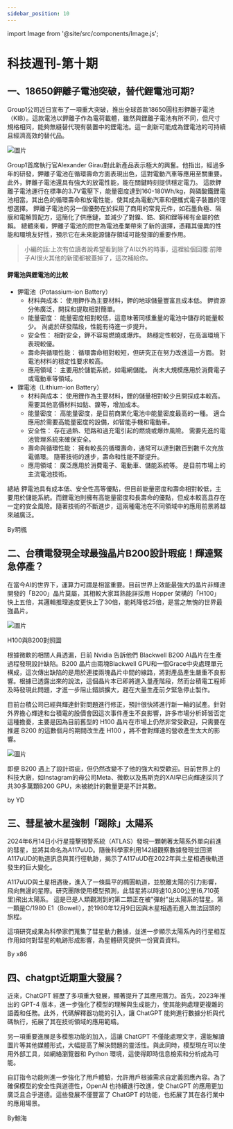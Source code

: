 ```yaml
---
sidebar_position: 10
---
```


import Image from '@site/src/components/Image.js';

# 科技週刊-第十期

## 一、18650鉀離子電池突破，替代鋰電池可期?
Group1公司近日宣布了一項重大突破，推出全球首款18650圓柱形鉀離子電池（KIB）。這款電池以鉀離子作為電荷載體，雖然與鋰離子電池有所不同，但尺寸規格相同，能夠無縫替代現有裝置中的鋰電池。這一創新可能成為鋰電池的可持續且經濟高效的替代品。

<Image path="/technews/10/1.png" alt="圖片" />

Group1首席執行官Alexander Girau對此新產品表示極大的興奮。他指出，經過多年的研發，鉀離子電池在循環壽命方面表現出色，這對電動汽車等應用至關重要。此外，鉀離子電池還具有強大的放電性能，能在關鍵時刻提供穩定電力。
這款鉀離子電池運行在標準的3.7V電壓下，能量密度達到160-180Wh/kg，與磷酸鐵鋰電池相當。其出色的循環壽命和放電性能，使其成為電動汽車和便攜式電子裝置的理想選擇。
鉀離子電池的另一個優勢在於採用了商用的常見元件，如石墨負極、隔膜和電解質配方，這簡化了供應鏈，並減少了對鎳、鈷、銅和鋰等稀有金屬的依賴。
總體來看，鉀離子電池的問世為電池產業帶來了新的選擇，憑藉其優異的性能和環境友好性，預示它在未來能源儲存領域可能發揮的重要作用。

> 小編的話:上次有位讀者說希望看到除了AI以外的時事，這裡給個回覆:前陣子AI很火其他的新聞都被蓋掉了，這次補給你。

#### 鉀電池與鋰電池的比較
- 鉀電池（Potassium-ion Battery）
  - 材料與成本：
  使用鉀作為主要材料，鉀的地球儲量豐富且成本低。
  鉀資源分佈廣泛，開採和提取相對簡單。
  - 能量密度：
  能量密度相對較低，這意味著同樣重量的電池中儲存的能量較少。
  尚處於研發階段，性能有待進一步提升。
  - 安全性：
  相對安全，鉀不容易燃燒或爆炸。
  熱穩定性較好，在高溫環境下表現較優。
  - 壽命與循環性能：
  循環壽命相對較短，但研究正在努力改進這一方面。
  對電池材料的穩定性要求較高。
  - 應用領域：
  主要用於儲能系統，如電網儲能。
  尚未大規模應用於消費電子或電動車等領域。
- 鋰電池（Lithium-ion Battery）
  - 材料與成本：
  使用鋰作為主要材料，鋰的儲量相對較少且開採成本較高。
  需要其他高價材料如鈷、鎳等，增加成本。
  - 能量密度：
  高能量密度，是目前商業化電池中能量密度最高的一種。
  適合應用於需要高能量密度的設備，如智能手機和電動車。
  - 安全性：
  存在過熱、短路和過充電引起的燃燒或爆炸風險。
  需要先進的電池管理系統來確保安全。
  - 壽命與循環性能：
  擁有較長的循環壽命，通常可以達到數百到數千次充放電循環。
  隨著技術的進步，壽命和性能不斷提升。
  - 應用領域：
  廣泛應用於消費電子、電動車、儲能系統等。
  是目前市場上的主流電池技術。

總結
鉀電池具有成本低、安全性高等優點，但目前能量密度和壽命相對較低，主要用於儲能系統。而鋰電池則擁有高能量密度和長壽命的優點，但成本較高且存在一定的安全風險。隨著技術的不斷進步，這兩種電池在不同領域中的應用前景將越來越廣泛。

By玥楓

## 二、台積電發現全球最強晶片B200設計瑕疵！輝達緊急停產？

在當今AI的世界下，運算力可謂是相當重要。目前世界上效能最強大的晶片非輝達開發的「B200」晶片莫屬，其相較大家耳熟能詳採用 Hopper 架構的「H100」快上五倍，其邏輯推理速度更快上了30倍，能耗降低25倍，是當之無愧的世界最強晶片。

<Image path="/technews/10/2.png" alt="圖片" />

H100與B200對照圖

根據微軟的相關人員透漏，日前 Nvidia 告訴他們 Blackwell B200 AI晶片在生產過程發現設計缺陷。B200 晶片由兩塊Blackwell GPU和一個Grace中央處理單元構成，這次傳出缺陷的是用於連接兩塊晶片中間的線路，將對產品產生嚴重不良影響。根據已透露出來的說法，這個晶片本已即將進入量產階段，然而台積電工程師及時發現此問題，才進一步阻止錯誤擴大，趕在大量生產前夕緊急停止製作。

目前台積公司已經與輝達針對問題進行修正，預計很快將進行新一輪的試產。針對外界擔心輝達和台積電的股價會因這次事件產生不良影響，許多市場分析師皆否定這種擔憂，主要是因為目前舊型的 H100 晶片在市場上仍然非常受歡迎，只需要在推遲 B200 的這數個月的期間改生產 H100 ，將不會對輝達的營收產生太大的影響。

<Image path="/technews/10/3.jpg" alt="圖片" />

即便 B200 遇上了設計瑕疵，但仍然改變不了他的強大和受歡迎。目前世界上的科技大廠，如Instagram的母公司Meta、微軟以及馬斯克的XAI早已向輝達採共了共30多萬顆B200 GPU，未被統計的數量更是不計其數。

by YD

## 三、彗星被木星強制「踢除」太陽系
2024年6月14日小行星撞擊預警系統（ATLAS）發現一顆朝著太陽系外單向前進的彗星，並將其命名為A117uUD。隨後科學家利用142組觀察數據發現並回溯A117uUD的軌道訊息與其行徑軌跡，揭示了A117uUD在2022年與土星相遇後軌道發生的巨大變化。

A117uUD與土星相遇後，進入了一條扁平的橢圓軌道，並脫離太陽的引力影響，飛向無邊的星際。研究團隊使用模型預測，此彗星將以時速10,800公里(6,710英里)飛出太陽系。
這是已是人類觀測到的第二顆正在被"彈射"出太陽系的彗星。第一顆是C/1980 E1（Bowell），於1980年12月9日因與木星相遇而進入無法回頭的旅程。

這項研究成果為科學家們蒐集了彗星動力數據，並進一步顯示太陽系內的行星相互作用如何對彗星的軌跡形成影響，為星體研究提供一份寶貴資料。

By x86

## 四、chatgpt近期重大發展？
近來，ChatGPT 經歷了多項重大發展，顯著提升了其應用潛力。首先，2023年推出的 GPT-4 版本，進一步強化了模型的理解與生成能力，使其能夠處理更複雜的語義和任務。此外，代碼解釋器功能的引入，讓 ChatGPT 能夠進行數據分析與代碼執行，拓展了其在技術領域的應用範疇。

另一項重要進展是多模態功能的加入，這讓 ChatGPT 不僅能處理文字，還能解讀圖片等其他媒體形式，大幅提高了解決問題的靈活性。與此同時，模型現在可以使用外部工具，如網絡瀏覽器和 Python 環境，這使得即時信息檢索和分析成為可能。

自訂指令功能則進一步強化了用戶體驗，允許用戶根據需求自定義回應內容。為了確保模型的安全性與道德性，OpenAI 也持續進行改進，使 ChatGPT 的應用更加廣泛且合乎道德。這些發展不僅豐富了 ChatGPT 的功能，也拓展了其在各行業中的應用場景。

By鯨海
